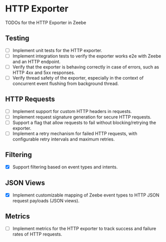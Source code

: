 # HTTP Exporter

TODOs for the HTTP Exporter in Zeebe

## Testing

- [ ] Implement unit tests for the HTTP exporter.
- [ ] Implement integration tests to verify the exporter works e2e with Zeebe and an HTTP endpoint.
- [ ] Verify that the exporter is behaving correctly in case of errors, such as HTTP 4xx and 5xx responses.
- [ ] Verify thread safety of the exporter, especially in the context of concurrent event flushing from background thread.

## HTTP Requests

- [ ] Implement support for custom HTTP headers in requests.
- [ ] Implement request signature generation for secure HTTP requests.
- [ ] Support a flag that allow requests to fail without blocking/retrying the exporter.
- [ ] Implement a retry mechanism for failed HTTP requests, with configurable retry intervals and maximum retries.

## Filtering

- [x] Support filtering based on event types and intents.

## JSON Views

- [x] Implement customizable mapping of Zeebe event types to HTTP JSON request payloads (JSON views).

## Metrics

- [ ] Implement metrics for the HTTP exporter to track success and failure rates of HTTP requests.

